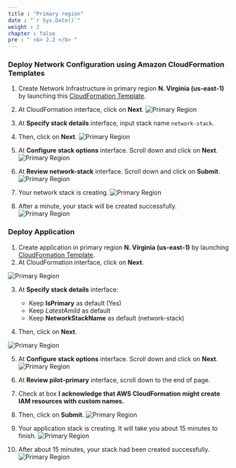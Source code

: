 ```yaml
---
title : "Primary region"
date : "`r Sys.Date()`"
weight : 2
chapter : false
pre : " <b> 2.2 </b> "
---
```


### Deploy Network Configuration using Amazon CloudFormation Templates
1. Create Network Infrastructure in primary region **N. Virginia (us-east-1)** by launching this [CloudFormation Template](https://us-east-1.console.aws.amazon.com/cloudformation/home?region=us-east-1#/stacks/create/template?stackName=network-stack&templateURL=https://ws-assets-prod-iad-r-iad-ed304a55c2ca1aee.s3.us-east-1.amazonaws.com/6b7a41c6-3cae-45f2-bf2c-72c64b55d920/NetworkStack.yaml).
2. At CloudFormation interface, click on **Next**.
![Primary Region](/images/2.preparation/2.2.primaryregion/2.2.1primaryregion.png?width=90pc)

3. At **Specify stack details** interface, input stack name ```network-stack```.
4. Then, click on **Next**.
![Primary Region](/images/2.preparation/2.2.primaryregion/2.2.2primaryregion.png?width=90pc)

5. At **Configure stack options** interface. Scroll down and click on **Next**.
![Primary Region](/images/2.preparation/2.2.primaryregion/2.2.3primaryregion.png?width=90pc)


6. At **Review network-stack** interface. Scroll down and click on **Submit**.
![Primary Region](/images/2.preparation/2.2.primaryregion/2.2.4primaryregion.png?width=90pc)

7. Your network stack is creating.
![Primary Region](/images/2.preparation/2.2.primaryregion/2.2.5primaryregion.png?width=90pc)

8. After a minute, your stack will be created successfully.
![Primary Region](/images/2.preparation/2.2.primaryregion/2.2.6primaryregion.png?width=90pc)


### Deploy Application
1. Create application in primary region **N. Virginia (us-east-1)** by launching [CloudFormation Template](https://us-east-1.console.aws.amazon.com/cloudformation/home?region=us-east-1#/stacks/create/template?stackName=pilot-primary&templateURL=https://ws-assets-prod-iad-r-iad-ed304a55c2ca1aee.s3.us-east-1.amazonaws.com/6b7a41c6-3cae-45f2-bf2c-72c64b55d920/PilotLight.yaml).
2. At CloudFormation interface, click on **Next**.

![Primary Region](/images/2.preparation/2.2.primaryregion/2.2.7primaryregion.png?width=90pc)

3. At **Specify stack details** interface:
    + Keep **IsPrimary** as default (Yes)
    + Keep *LatestAmiId* as default
    + Keep **NetworkStackName** as default (network-stack)

4. Then, click on **Next**.

![Primary Region](/images/2.preparation/2.2.primaryregion/2.2.8primaryregion.png?width=90pc)

5. At **Configure stack options** interface. Scroll down and click on **Next**.
![Primary Region](/images/2.preparation/2.2.primaryregion/2.2.9primaryregion.png?width=90pc)

6. At **Review pilot-primary** interface, scroll down to the end of page.
7. Check at box **I acknowledge that AWS CloudFormation might create IAM resources with custom names.**
8. Then, click on **Submit**.
![Primary Region](/images/2.preparation/2.2.primaryregion/2.2.10primaryregion.png?width=90pc)

9. Your application stack is creating. It will take you about 15 minutes to finish.
![Primary Region](/images/2.preparation/2.2.primaryregion/2.2.11primaryregion.png?width=90pc)

10. After about 15 minutes, your stack had been created successfully.
![Primary Region](/images/2.preparation/2.2.primaryregion/2.2.12primaryregion.png?width=90pc)